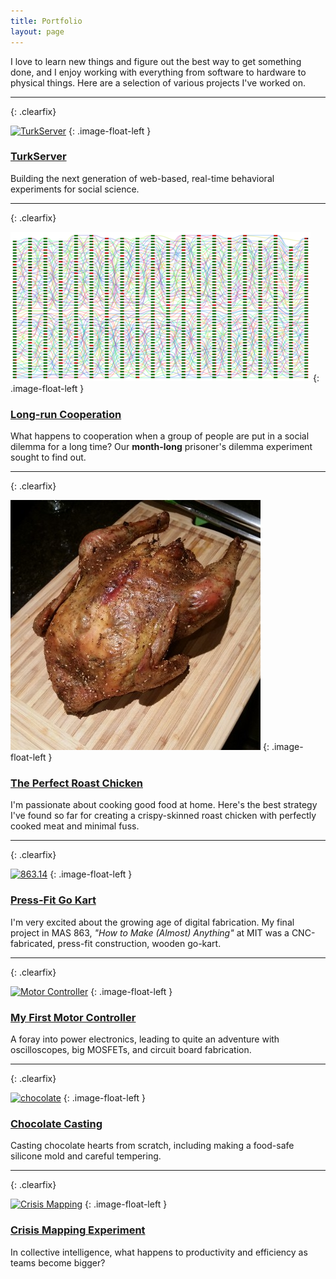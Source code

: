 ```yaml
---
title: Portfolio
layout: page
---
```


I love to learn new things and figure out the best way to get something done,
 and I enjoy working with everything from software to hardware to physical 
 things. Here are a selection of various projects I've worked on.

****
{: .clearfix}

[![TurkServer][ts-img]][ts-link]
{: .image-float-left } 

### [TurkServer][ts-link]

Building the next generation of web-based, real-time behavioral experiments 
for social science.   

[ts-img]: //j.gifs.com/2R4A4v.gif
[ts-link]: https://github.com/TurkServer/turkserver-meteor

****
{: .clearfix}

[![Long-run Cooperation][pd-img]][pd-link]
{: .image-float-left } 

### [Long-run Cooperation][pd-link]

What happens to cooperation when a group of people are put in a social 
dilemma for a long time? Our **month-long** prisoner's dilemma experiment 
sought to find out.    

[pd-img]: /assets/pd.png
[pd-link]: http://papers.ssrn.com/sol3/papers.cfm?abstract_id=2756249

****
{: .clearfix}

[![Roast Chicken][chicken-img]][chicken]
{: .image-float-left } 

### [The Perfect Roast Chicken][chicken]

I'm passionate about cooking good food at home. Here's the best strategy I've
found so far for creating a crispy-skinned roast chicken with perfectly cooked
meat and minimal fuss.

[chicken-img]: /assets/chicken.jpg
[chicken]: https://medium.com/@mizzao/my-quest-for-the-perfect-roast-chicken-474418ea3051 

****
{: .clearfix}

[![863.14][kart-img]][kart-link]
{: .image-float-left } 

### [Press-Fit Go Kart][kart-link]

I'm very excited about the growing age of digital fabrication.
My final project in MAS 863, *"How to Make (Almost) Anything"* at MIT
 was a CNC-fabricated, press-fit construction, wooden go-kart.   

[kart-img]: http://fab.cba.mit.edu/classes/863.14/people/andrew_mao/project/neil-kart.jpg
[kart-link]: http://fab.cba.mit.edu/classes/863.14/people/andrew_mao/project/ 

****
{: .clearfix}

[![Motor Controller][mc-img]][mc-link]
{: .image-float-left } 

### [My First Motor Controller][mc-link]

A foray into power electronics, leading to quite an adventure with 
oscilloscopes, big MOSFETs, and circuit board fabrication.        

[mc-img]: http://fab.cba.mit.edu/classes/863.14/people/andrew_mao/week9/board.jpg
[mc-link]: http://fab.cba.mit.edu/classes/863.14/people/andrew_mao/week9/ 

****
{: .clearfix}

[![chocolate][choc-img]][choc-link]
{: .image-float-left } 

### [Chocolate Casting][choc-link]

Casting chocolate hearts from scratch, including making a food-safe silicone 
mold and careful tempering.     

[choc-img]: http://fab.cba.mit.edu/classes/863.14/people/andrew_mao/week6/choc-reverse.jpg
[choc-link]: http://fab.cba.mit.edu/classes/863.14/people/andrew_mao/week6/ 

****
{: .clearfix}

[![Crisis Mapping][cm-img]][cm-link]
{: .image-float-left } 

### [Crisis Mapping Experiment][cm-link]

In collective intelligence, what happens to productivity and efficiency as 
teams become bigger?   

[cm-img]: http://share.gifyoutube.com/mLnMWR.gif
[cm-link]: http://journals.plos.org/plosone/article?id=10.1371/journal.pone.0153048 

